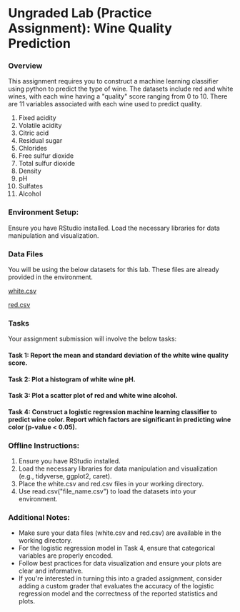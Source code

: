 # Ungraded Lab (Practice Assignment): Wine Quality Prediction

### Overview
This assignment requires you to construct a machine learning classifier using python to predict the type of wine. The datasets include red and white wines, with each wine having a "quality" score ranging from 0 to 10. There are 11 variables associated with each wine used to predict quality.

1.	Fixed acidity
2. 	Volatile acidity
3.  Citric acid
4.	Residual sugar
5.	Chlorides
6.	Free sulfur dioxide
7.	Total sulfur dioxide
8.	Density
9.	pH
10.	Sulfates
11.	Alcohol

### Environment Setup:
Ensure you have RStudio installed.
Load the necessary libraries for data manipulation and visualization.

### Data Files

You will be using the below datasets for this lab. These files are already provided in the environment.

[white.csv](https://github.com/Hema2194/IBM_Data_Science/blob/main/red.csv)

[red.csv](https://github.com/Hema2194/IBM_Data_Science/blob/main/white.csv)

### Tasks
Your assignment submission will involve the below tasks:

#### Task 1: Report the mean and standard deviation of the white wine quality score.

#### Task 2: Plot a histogram of white wine pH.

#### Task 3: Plot a scatter plot of red and white wine alcohol.

#### Task 4: Construct a logistic regression machine learning classifier to predict wine color. Report which factors are significant in predicting wine color (p-value < 0.05).

### Offline Instructions:
1. Ensure you have RStudio installed.
2. Load the necessary libraries for data manipulation and visualization (e.g., tidyverse, ggplot2, caret).
3. Place the white.csv and red.csv files in your working directory.
4. Use read.csv("file_name.csv") to load the datasets into your environment.

### Additional Notes:
- Make sure your data files (white.csv and red.csv) are available in the working directory.
- For the logistic regression model in Task 4, ensure that categorical variables are properly encoded.
- Follow best practices for data visualization and ensure your plots are clear and informative.
- If you're interested in turning this into a graded assignment, consider adding a custom grader that evaluates the accuracy of the logistic regression model and the correctness of the reported statistics and plots.